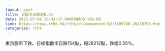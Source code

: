```yaml
---
layout: post
title: 日股半日跌逾0.5%
date: 2021-07-08 10:43:47.000000000 +08:00
link: https://news.rthk.hk/rthk/ch/component/k2/1599768-20210708.htm
categories: rthk
---
```


東京股市下跌。日經指數半日跌154點，報28212點，跌幅0.55%。
